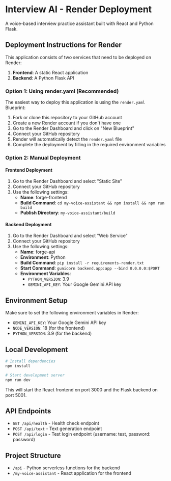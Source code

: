 # Interview AI - Render Deployment

A voice-based interview practice assistant built with React and Python Flask.

## Deployment Instructions for Render

This application consists of two services that need to be deployed on Render:

1. **Frontend**: A static React application
2. **Backend**: A Python Flask API 

### Option 1: Using render.yaml (Recommended)

The easiest way to deploy this application is using the `render.yaml` Blueprint:

1. Fork or clone this repository to your GitHub account
2. Create a new Render account if you don't have one
3. Go to the Render Dashboard and click on "New Blueprint"
4. Connect your GitHub repository
5. Render will automatically detect the `render.yaml` file
6. Complete the deployment by filling in the required environment variables

### Option 2: Manual Deployment

#### Frontend Deployment

1. Go to the Render Dashboard and select "Static Site"
2. Connect your GitHub repository
3. Use the following settings:
   - **Name**: forge-frontend
   - **Build Command**: `cd my-voice-assistant && npm install && npm run build`
   - **Publish Directory**: `my-voice-assistant/build`

#### Backend Deployment  

1. Go to the Render Dashboard and select "Web Service"
2. Connect your GitHub repository
3. Use the following settings:
   - **Name**: forge-api
   - **Environment**: Python
   - **Build Command**: `pip install -r requirements-render.txt`
   - **Start Command**: `gunicorn backend.app:app --bind 0.0.0.0:$PORT`
   - **Environment Variables**:
     - `PYTHON_VERSION`: 3.9
     - `GEMINI_API_KEY`: Your Google Gemini API key

## Environment Setup

Make sure to set the following environment variables in Render:

- `GEMINI_API_KEY`: Your Google Gemini API key
- `NODE_VERSION`: 18 (for the frontend)
- `PYTHON_VERSION`: 3.9 (for the backend)

## Local Development

```bash
# Install dependencies
npm install

# Start development server
npm run dev
```

This will start the React frontend on port 3000 and the Flask backend on port 5001.

## API Endpoints

- `GET /api/health` - Health check endpoint
- `POST /api/text` - Text generation endpoint
- `POST /api/login` - Test login endpoint (username: test, password: password)

## Project Structure

- `/api` - Python serverless functions for the backend
- `/my-voice-assistant` - React application for the frontend